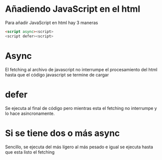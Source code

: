 # Añadiendo JavaScript en el html

Para añadir JavaScript en html hay 3 maneras

```html
<script async><script>
<script defer><script>

```

# Async

El fetching al archivo de javascript no interrumpe el procesamiento del html hasta que el código javascript se termine de cargar

# defer

Se ejecuta al final de código pero mientras esta el fetching no interrumpe y lo hace asincronamente.


# Si se tiene dos o más async

Sencillo, se ejecuta del más lígero al más pesado e igual se ejecuta hasta que esta listo el fetching
